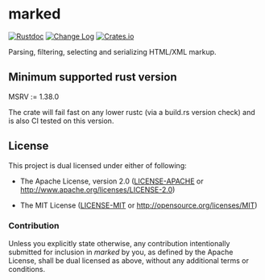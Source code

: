 # marked

[![Rustdoc](https://docs.rs/marked/badge.svg)](https://docs.rs/marked)
[![Change Log](https://img.shields.io/crates/v/marked.svg?maxAge=3600&label=change%20log&color=9cf)](https://github.com/dekellum/marked/blob/master/marked/CHANGELOG.md)
[![Crates.io](https://img.shields.io/crates/v/marked.svg?maxAge=3600)](https://crates.io/crates/marked)

Parsing, filtering, selecting and serializing HTML/XML markup.

## Minimum supported rust version

MSRV := 1.38.0

The crate will fail fast on any lower rustc (via a build.rs version
check) and is also CI tested on this version.

## License

This project is dual licensed under either of following:

* The Apache License, version 2.0 ([LICENSE-APACHE](../LICENSE-APACHE)
  or http://www.apache.org/licenses/LICENSE-2.0)

* The MIT License ([LICENSE-MIT](../LICENSE-MIT)
  or http://opensource.org/licenses/MIT)

### Contribution

Unless you explicitly state otherwise, any contribution intentionally submitted
for inclusion in _marked_ by you, as defined by the Apache License, shall be
dual licensed as above, without any additional terms or conditions.
